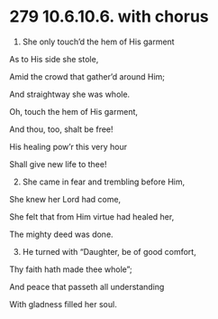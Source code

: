 # 279 10.6.10.6. with chorus

1.  She only touch’d the hem of His garment

As to His side she stole,

Amid the crowd that gather’d around Him;

And straightway she was whole.

Oh, touch the hem of His garment,

And thou, too, shalt be free!

His healing pow’r this very hour

Shall give new life to thee!

2.  She came in fear and trembling before Him,

She knew her Lord had come,

She felt that from Him virtue had healed her,

The mighty deed was done.

3.  He turned with “Daughter, be of good comfort,

Thy faith hath made thee whole”;

And peace that passeth all understanding

With gladness filled her soul.

